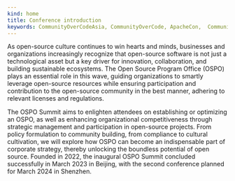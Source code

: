 ```yaml
---
kind: home
title: Conference introduction
keywords: CommunityOverCodeAsia, CommunityOverCode, ApacheCon,  CommunityOverCodeAsia2023
---
```


As open-source culture continues to win hearts and minds, businesses and organizations increasingly recognize that open-source software is not just a technological asset but a key driver for innovation, collaboration, and building sustainable ecosystems. The Open Source Program Office (OSPO) plays an essential role in this wave, guiding organizations to smartly leverage open-source resources while ensuring participation and contribution to the open-source community in the best manner, adhering to relevant licenses and regulations.

The OSPO Summit aims to enlighten attendees on establishing or optimizing an OSPO, as well as enhancing organizational competitiveness through strategic management and participation in open-source projects. From policy formulation to community building, from compliance to cultural cultivation, we will explore how OSPO can become an indispensable part of corporate strategy, thereby unlocking the boundless potential of open source.
Founded in 2022, the inaugural OSPO Summit concluded successfully in March 2023 in Beijing, with the second conference planned for March 2024 in Shenzhen.
